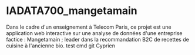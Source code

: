 # IADATA700_mangetamain
Dans le cadre d'un enseignement à Telecom Paris, ce projet est une application web interactive sur une analyse de données d'une entreprise factice : Mangetamain ; leader dans la recommandation B2C de recettes de cuisine à l'ancienne bio.
test cmd git Cyprien
